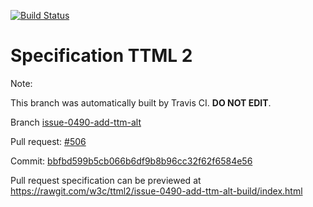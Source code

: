 [![Build Status](https://travis-ci.org/w3c/ttml2.svg?branch=issue-0490-add-ttm-alt)](https://travis-ci.org/w3c/ttml2)


# Specification TTML 2


Note:


This branch was automatically built by Travis CI. <b>DO NOT EDIT</b>.


 Branch [issue-0490-add-ttm-alt](https://github.com/w3c/ttml2/tree/issue-0490-add-ttm-alt)


 Pull request: [#506](https://github.com/w3c/ttml2/pull/506)


 Commit: [bbfbd599b5cb066b6df9b8b96cc32f62f6584e56](https://github.com/w3c/ttml2/commit/bbfbd599b5cb066b6df9b8b96cc32f62f6584e56)

Pull request specification can be previewed at https://rawgit.com/w3c/ttml2/issue-0490-add-ttm-alt-build/index.html



